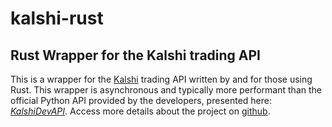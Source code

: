 # kalshi-rust

## Rust Wrapper for the Kalshi trading API

This is a wrapper for the [Kalshi](https://kalshi.com/) trading API written by and for those using Rust. 
This wrapper is asynchronous and typically more performant than the official Python API provided by the developers, presented here: [*KalshiDevAPI*](https://github.com/Kalshi/kalshi-python).
Access more details about the project on [github](https://github.com/dpeachpeach/kalshi-rust).

